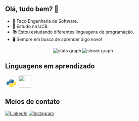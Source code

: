 ## Olá, tudo bem? 👋

- 🔭 Faço Engenharia de Software.
- 🎒 Estudo na UCB.
- 📚 Estou estudando diferentes linguagens de programação.
- 🖥️ Sempre em busca de aprender algo novo! 


<div align="center">
  <img src="https://github-readme-stats.vercel.app/api?username=anafaulin&hide_title=false&hide_rank=false&show_icons=true&include_all_commits=true&count_private=true&disable_animations=false&title_color=cccccc&text_color=cccccc&icon_color=cccccc&bg_color=000000&locale=pt-br&hide_border=false" height="150" alt="stats graph" />
  
  <img src="https://streak-stats.demolab.com?user=anafaulin&locale=pt-br&mode=daily&title_color=cccccc&text_color=cccccc&ring=cccccc&fire=cccccc&currStreakLabel=cccccc&sideNums=cccccc&sideLabels=cccccc&dates=cccccc&background=000000&hide_border=false&border_radius=4" height="152" alt="streak graph"/>
</div>



 
## Linguagens em aprendizado  
<span>
  <img height="30" width="40" src="https://raw.githubusercontent.com/devicons/devicon/master/icons/python/python-original.svg" style="display: inline;">
  <img src="https://cdn.jsdelivr.net/gh/devicons/devicon/icons/swift/swift-original.svg" width="40" height="40"/>
</span>  

## Meios de contato

[![LinkedIn](https://img.shields.io/badge/LinkedIn-0077B5?style=for-the-badge&logo=linkedin&logoColor=white)](https://www.linkedin.com/in/ana-beatriz-caldeira-faulin-796619364/)
[![Instagram](https://img.shields.io/badge/Instagram-E4405F?style=for-the-badge&logo=instagram&logoColor=white)](https://www.instagram.com/anafaulin/)




